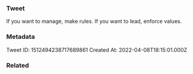 ### Tweet
If you want to manage, make rules.
If you want to lead, enforce values.

### Metadata
Tweet ID: 1512494238717689861
Created At: 2022-04-08T18:15:01.000Z

### Related

